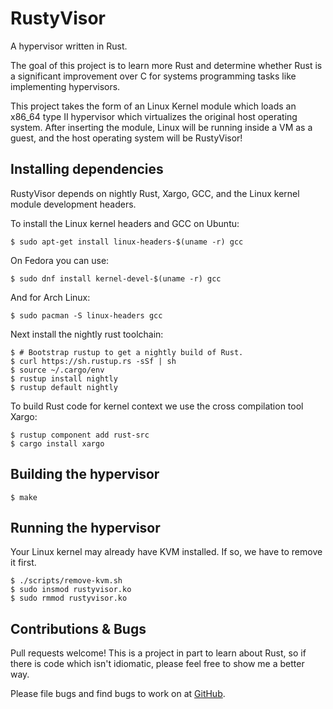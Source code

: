 # RustyVisor

A hypervisor written in Rust.

The goal of this project is to learn more Rust and determine whether Rust is
a significant improvement over C for systems programming tasks like
implementing hypervisors.

This project takes the form of an Linux Kernel module which loads an x86_64
type II hypervisor which virtualizes the original host operating system. After
inserting the module, Linux will be running inside a VM as a guest, and the
host operating system will be RustyVisor!


## Installing dependencies

RustyVisor depends on nightly Rust, Xargo, GCC, and the Linux kernel module
development headers.

To install the Linux kernel headers and GCC on Ubuntu:
```
$ sudo apt-get install linux-headers-$(uname -r) gcc
```

On Fedora you can use:
```
$ sudo dnf install kernel-devel-$(uname -r) gcc
```

And for Arch Linux:
```
$ sudo pacman -S linux-headers gcc
```

Next install the nightly rust toolchain:
```
$ # Bootstrap rustup to get a nightly build of Rust.
$ curl https://sh.rustup.rs -sSf | sh
$ source ~/.cargo/env
$ rustup install nightly
$ rustup default nightly
```

To build Rust code for kernel context we use the cross compilation tool Xargo:
```
$ rustup component add rust-src
$ cargo install xargo
```

## Building the hypervisor

```
$ make
```

## Running the hypervisor
Your Linux kernel may already have KVM installed. If so, we have to remove it
first.

```
$ ./scripts/remove-kvm.sh
$ sudo insmod rustyvisor.ko
$ sudo rmmod rustyvisor.ko
```

## Contributions & Bugs

Pull requests welcome! This is a project in part to learn about Rust, so if
there is code which isn't idiomatic, please feel free to show me a better way.

Please file bugs and find bugs to work on at
[GitHub](https://github.com/iankronquist/rustyvisor/issues).

